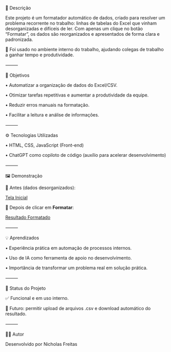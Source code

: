 📝 Descrição

Este projeto é um formatador automático de dados, criado para resolver um problema recorrente no trabalho: linhas de tabelas do Excel que vinham desorganizadas e difíceis de ler.
Com apenas um clique no botão “Formatar”, os dados são reorganizados e apresentados de forma clara e padronizada.

🚀 Foi usado no ambiente interno do trabalho, ajudando colegas de trabalho a ganhar tempo e produtividade.

⸻

🎯 Objetivos

•	Automatizar a organização de dados do Excel/CSV.

•	Otimizar tarefas repetitivas e aumentar a produtividade da equipe.
	
•	Reduzir erros manuais na formatação. 
	
•	Facilitar a leitura e análise de informações.

⸻

⚙️ Tecnologias Utilizadas

•	HTML, CSS, JavaScript (Front-end)
	
•	ChatGPT como copiloto de código (auxílio para acelerar desenvolvimento)

⸻

🖼️ Demonstração

📌 Antes (dados desorganizados):

[Tela Inicial](./img/Tela_inicial.png.png)

📌 Depois de clicar em **Formatar**:

[Resultado Formatado](./img/resultado_formatado.png.png)

⸻

💡 Aprendizados

•	Experiência prática em automação de processos internos.

•	Uso de IA como ferramenta de apoio no desenvolvimento.

•	Importância de transformar um problema real em solução prática.

⸻

📌 Status do Projeto

✅ Funcional e em uso interno.

💭 Futuro: permitir upload de arquivos .csv e download automático do resultado.

⸻

👨‍💻 Autor

Desenvolvido por Nicholas Freitas 
   
